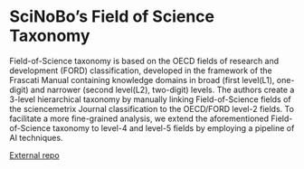# SciNoBo’s Field of Science Taxonomy

Field-of-Science taxonomy is based on the OECD fields of research and development (FORD) classification, developed in the framework of the Frascati Manual containing knowledge domains in broad (first level(L1), one-digit) and narrower (second level(L2), two-digit) levels. The authors create a 3-level hierarchical taxonomy by manually linking Field-of-Science fields of the sciencemetrix Journal classification to the OECD/FORD level-2 fields. To facilitate a more fine-grained analysis, we extend the aforementioned Field-of-Science taxonomy to level-4 and level-5 fields by employing a pipeline of AI techniques.

[External repo](https://github.com/iNoBo/scinobo-fos-classification/tree/main)
